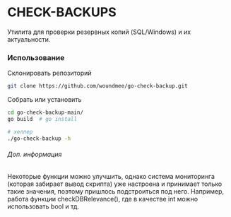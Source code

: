 # CHECK-BACKUPS
Утилита для проверки резервных копий (SQL/Windows) и их актуальности.

### Использование
Склонировать репозиторий
```bash
git clone https://github.com/woundmee/go-check-backup.git
```

Собрать или установить
```bash
cd go-check-backup-main/
go build  # go install

# хелпер
./go-check-backup -h
```

###### Доп. информация
Некоторые функции можно улучшить, однако система мониторинга (которая забирает вывод скрипта) уже настроена и принимает только такие значения, поэтому пришлось подстроиться под него. Например, работа функции checkDBRelevance(), где в качестве int можно использовать bool и тд.